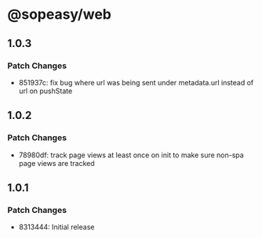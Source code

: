 # @sopeasy/web

## 1.0.3

### Patch Changes

-   851937c: fix bug where url was being sent under metadata.url instead of url on pushState

## 1.0.2

### Patch Changes

-   78980df: track page views at least once on init to make sure non-spa page views are tracked

## 1.0.1

### Patch Changes

-   8313444: Initial release
